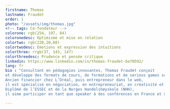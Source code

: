 ```yaml
---
firstname: Thomas
lastname: Fraudet
order: 1
photo: "/assets/img/thomas.jpg"
<!-- tags: Co-fondateur -->
colorone: rgb(254, 197, 84)
coloronedesc: Optimisme et mise en relation
colortwo: rgb(220,20,60)
colortwodesc: Emotions et expression des intuitions
colorthree: rrgb(37, 143, 147)
colorthreedesc: Prudence et pensée critique
linkedin: https://www.linkedin.com/in/thomas-fraudet-6a70592/
lang: fr
bio : "Consultant en pédagogies innovantes, Thomas Fraudet conçoit
et développe des formats de cours, de formations et de serious games sur-mesure à destination des écoles et des entreprises . Il dirige le MS Business Development de NEOMA Business School. <br><br>
Ancien financier chez L’Oréal, puis entrepreneur dans le web,
il est spécialisé en négociation, en entrepreneuriat, en créativité et en communication orale. <br><br>
Diplômé de l’ESSEC et de la Norges Handelshøyskole (NHH),
il aime participer en tant que speaker à des conférences en France et à l’étranger."

---
```

